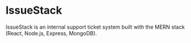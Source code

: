 # IssueStack
IssueStack is an internal support ticket system built with the MERN stack (React, Node.js, Express, MongoDB).
